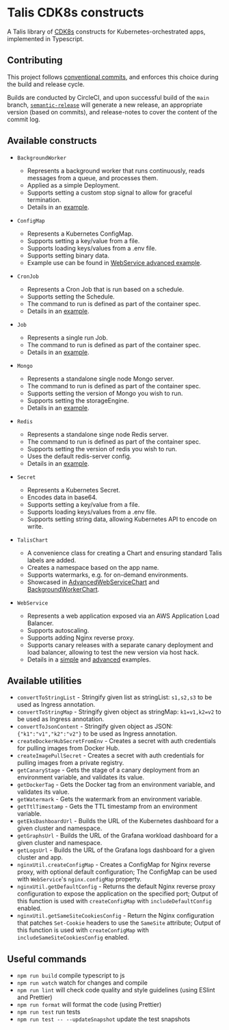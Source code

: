 # Talis CDK8s constructs

A Talis library of [CDK8s](https://cdk8s.io/docs/latest/) constructs for Kubernetes-orchestrated apps, implemented in Typescript.

## Contributing

This project follows [conventional commits](https://www.conventionalcommits.org/en/v1.0.0/), and enforces this choice during the build and release cycle.

Builds are conducted by CircleCI, and upon successful build of the `main` branch, [`semantic-release`](https://semantic-release.gitbook.io/semantic-release/) will generate a new release, an appropriate version (based on commits), and release-notes to cover the content of the commit log.

## Available constructs

- `BackgroundWorker`

  - Represents a background worker that runs continuously, reads messages from a queue, and processes them.
  - Applied as a simple Deployment.
  - Supports setting a custom stop signal to allow for graceful termination.
  - Details in an [example](./examples/background-worker/README.md).

- `ConfigMap`

  - Represents a Kubernetes ConfigMap.
  - Supports setting a key/value from a file.
  - Supports loading keys/values from a .env file.
  - Supports setting binary data.
  - Example use can be found in [WebService advanced example](./examples/advanced-web-service/README.md).

- `CronJob`

  - Represents a Cron Job that is run based on a schedule.
  - Supports setting the Schedule.
  - The command to run is defined as part of the container spec.
  - Details in an [example](./examples/cron-job/README.md).

- `Job`

  - Represents a single run Job.
  - The command to run is defined as part of the container spec.
  - Details in an [example](./examples/job/README.md).

- `Mongo`

  - Represents a standalone single node Mongo server.
  - The command to run is defined as part of the container spec.
  - Supports setting the version of Mongo you wish to run.
  - Supports setting the storageEngine.
  - Details in an [example](./examples/mongo/README.md).

- `Redis`

  - Represents a standalone singe node Redis server.
  - The command to run is defined as part of the container spec.
  - Supports setting the version of redis you wish to run.
  - Uses the default redis-server config.
  - Details in an [example](./examples/redis/README.md).

- `Secret`

  - Represents a Kubernetes Secret.
  - Encodes data in base64.
  - Supports setting a key/value from a file.
  - Supports loading keys/values from a .env file.
  - Supports setting string data, allowing Kubernetes API to encode on write.

- `TalisChart`

  - A convenience class for creating a Chart and ensuring standard Talis labels are added.
  - Creates a namespace based on the app name.
  - Supports watermarks, e.g. for on-demand environments.
  - Showcased in [AdvancedWebServiceChart](./examples/advanced-web-service/chart.ts) and [BackgroundWorkerChart](./examples/background-worker/chart.ts).

- `WebService`

  - Represents a web application exposed via an AWS Application Load Balancer.
  - Supports autoscaling.
  - Supports adding Nginx reverse proxy.
  - Supports canary releases with a separate canary deployment and load balancer, allowing to test the new version via host hack.
  - Details in a [simple](./examples/simple-web-service/README.md) and [advanced](./examples/advanced-web-service/README.md) examples.

## Available utilities

- `convertToStringList` - Stringify given list as stringList: `s1,s2,s3` to be used as Ingress annotation.
- `convertToStringMap` - Stringify given object as stringMap: `k1=v1,k2=v2` to be used as Ingress annotation.
- `convertToJsonContent` - Stringify given object as JSON: `{"k1":"v1","k2":"v2"}` to be used as Ingress annotation.
- `createDockerHubSecretFromEnv` - Creates a secret with auth credentials for pulling images from Docker Hub.
- `createImagePullSecret` - Creates a secret with auth credentials for pulling images from a private registry.
- `getCanaryStage` - Gets the stage of a canary deployment from an environment variable, and validates its value.
- `getDockerTag` - Gets the Docker tag from an environment variable, and validates its value.
- `getWatermark` - Gets the watermark from an environment variable.
- `getTtlTimestamp` - Gets the TTL timestamp from an environment variable.
- `getEksDashboardUrl` - Builds the URL of the Kubernetes dashboard for a given cluster and namespace.
- `getGraphsUrl` - Builds the URL of the Grafana workload dashboard for a given cluster and namespace.
- `getLogsUrl` - Builds the URL of the Grafana logs dashboard for a given cluster and app.
- `nginxUtil.createConfigMap` - Creates a ConfigMap for Nginx reverse proxy, with optional default configuration; The ConfigMap can be used with `WebService`'s `nginx.configMap` property.
- `nginxUtil.getDefaultConfig` - Returns the default Nginx reverse proxy configuration to expose the application on the specified port; Output of this function is used with `createConfigMap` with `includeDefaultConfig` enabled.
- `nginxUtil.getSameSiteCookiesConfig` - Return the Nginx configuration that patches `Set-Cookie` headers to use the `SameSite` attribute; Output of this function is used with `createConfigMap` with `includeSameSiteCookiesConfig` enabled.

## Useful commands

- `npm run build` compile typescript to js
- `npm run watch` watch for changes and compile
- `npm run lint` will check code quality and style guidelines (using ESlint and Prettier)
- `npm run format` will format the code (using Prettier)
- `npm run test` run tests
- `npm run test -- --updateSnapshot` update the test snapshots
